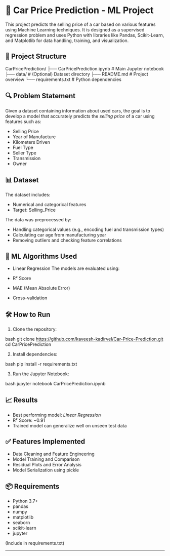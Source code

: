 # 🚗 Car Price Prediction - ML Project

This project predicts the selling price of a car based on various features using Machine Learning techniques. It is designed as a supervised regression problem and uses Python with libraries like Pandas, Scikit-Learn, and Matplotlib for data handling, training, and visualization.

## 📁 Project Structure


CarPricePrediction/
├── CarPricePrediction.ipynb  # Main Jupyter notebook
├── data/                     # (Optional) Dataset directory
├── README.md                 # Project overview
└── requirements.txt          # Python dependencies


## 🔍 Problem Statement

Given a dataset containing information about used cars, the goal is to develop a model that accurately predicts the *selling price* of a car using features such as:

* Selling Price
* Year of Manufacture
* Kilometers Driven
* Fuel Type
* Seller Type
* Transmission
* Owner

## 📊 Dataset

The dataset includes:

* Numerical and categorical features
* Target: Selling_Price

The data was preprocessed by:

* Handling categorical values (e.g., encoding fuel and transmission types)
* Calculating car age from manufacturing year
* Removing outliers and checking feature correlations

## 🧠 ML Algorithms Used

* Linear Regression
The models are evaluated using:

* R² Score
* MAE (Mean Absolute Error)
* Cross-validation

## 🛠 How to Run

1. Clone the repository:

bash
git clone https://github.com/kaveesh-kadirvel/Car-Price-Prediction.git
cd CarPricePrediction


2. Install dependencies:

bash
pip install -r requirements.txt


3. Run the Jupyter Notebook:

bash
jupyter notebook CarPricePrediction.ipynb


## 📈 Results

* Best performing model: *Linear Regression*
* R² Score: \~0.91
* Trained model can generalize well on unseen test data

## ✅ Features Implemented

* Data Cleaning and Feature Engineering
* Model Training and Comparison
* Residual Plots and Error Analysis
* Model Serialization using pickle


## 📦 Requirements

* Python 3.7+
* pandas
* numpy
* matplotlib
* seaborn
* scikit-learn
* jupyter

(Include in requirements.txt)

---
